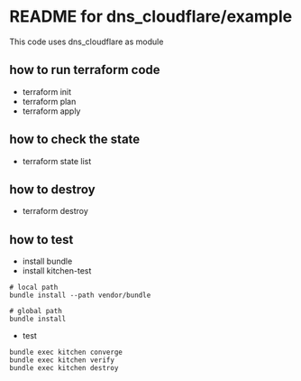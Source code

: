 # README for dns_cloudflare/example

This code uses dns_cloudflare as module

## how to run terraform code
- terraform init
- terraform plan
- terraform apply

## how to check the state
- terraform state list

## how to destroy
- terraform destroy

## how to test
- install bundle
- install kitchen-test
```
# local path
bundle install --path vendor/bundle

# global path
bundle install
```

- test
```
bundle exec kitchen converge
bundle exec kitchen verify
bundle exec kitchen destroy
```

